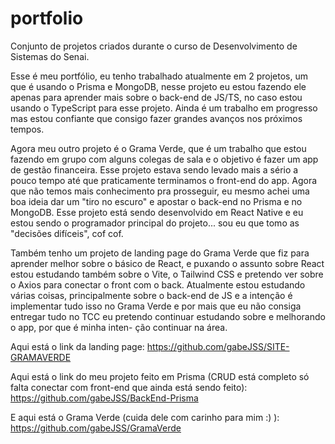 # portfolio
Conjunto de projetos criados durante o curso de Desenvolvimento de Sistemas do Senai.

Esse é meu portfólio, eu tenho trabalhado atualmente em 2 projetos, um que é usando o Prisma e MongoDB, nesse projeto eu estou
fazendo ele apenas para aprender mais sobre o back-end de JS/TS, no caso estou usando o TypeScript para esse projeto.
Ainda é um trabalho em progresso mas estou confiante que consigo fazer grandes avanços nos próximos tempos.

Agora meu outro projeto é o Grama Verde, que é um trabalho que estou fazendo em grupo com alguns colegas de sala e o objetivo é
fazer um app de gestão financeira. Esse projeto estava sendo levado mais a sério a pouco tempo até que praticamente terminamos o
front-end do app. Agora que não temos mais conhecimento pra prosseguir, eu mesmo achei uma boa ideia dar um "tiro no escuro" e 
apostar o back-end no Prisma e no MongoDB. Esse projeto está sendo desenvolvido em React Native e eu estou sendo o programador principal do projeto... sou eu que tomo as "decisões difíceis", cof cof.

Também tenho um projeto de landing page do Grama Verde que fiz para aprender melhor sobre o básico de React, e puxando o assunto
sobre React estou estudando também sobre o Vite, o Tailwind CSS e pretendo ver sobre o Axios para conectar o front com o back.
Atualmente estou estudando várias coisas, principalmente sobre o back-end de JS e a intenção é implementar tudo isso no Grama Verde
e por mais que eu não consiga entregar tudo no TCC eu pretendo continuar estudando sobre e melhorando o app, por que é minha inten-
ção continuar na área.

Aqui está o link da landing page:
https://github.com/gabeJSS/SITE-GRAMAVERDE

Aqui está o link do meu projeto feito em Prisma (CRUD está completo só falta conectar com front-end que ainda está sendo feito):
https://github.com/gabeJSS/BackEnd-Prisma

E aqui está o Grama Verde (cuida dele com carinho para mim :) ):
https://github.com/gabeJSS/GramaVerde
